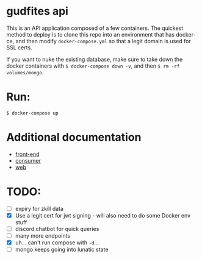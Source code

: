 # gudfites api

This is an API application composed of a few containers. The quickest method
to deploy is to clone this repo into an environment that has docker-ce, and
then modify `docker-compose.yml` so that a legit domain is used for SSL certs.

If you want to nuke the existing database, make sure to take down the docker
containers with `$ docker-compose down -v`, and then `$ rm -rf volumes/mongo`.

# Run:

`$ docker-compose up`

# Additional documentation

- [front-end](https://github.com/agony-unleashed/gudfites)
- [consumer](apps/web/README.md)
- [web](apps/web/README.md)

# TODO:

- [ ] expiry for zkill data
- [x] Use a legit cert for jwt signing - will also need to do some Docker env stuff
- [ ] discord chatbot for quick queries
- [ ] many more endpoints
- [x] uh... can't run compose with `-d`...
- [ ] mongo keeps going into lunatic state

